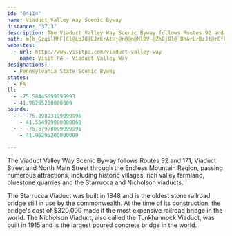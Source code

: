 ```yaml
---
id: "64114"
name: Viaduct Valley Way Scenic Byway
distance: "37.3"
description: The Viaduct Valley Way Scenic Byway follows Routes 92 and 171, Viaduct Street and North Main Street, through the Endless Mountain Region, passing natural forests, fisheries, and a ski area.
path: m{b_GzqilMhF|Cl@LpJQ|EJrKrAtHj@n@@n@MlBV~@ZhBjBl@`BhArLrBzJt@rCfEzMtBfGzCbNd@~Cn@`ClDxJn@dAb@Z|DlAJRxApFzGqEn@m@bBoDtByC`CkBnBsBd@e@jDoBjCe@v@c@rAyApA{Bb@e@rAs@b@MrBObDHjBX~FxAbHn@lH~A`HU|DsAr@ElGXhAMhSsInOeCnLaDfKeBbAe@`B{A`BgApIiEbBiAhEyE`F_Eh@UhD}@fIeDnKwEjRqJjF_C`MiEdBy@dGmDxAk@hAWbAGnBAvFf@r@Az@QfGgBpJmGvFkBbAElC?~@J~BjAlA`AhDlDvCrD`ItLrBpCtB|AbPjKtAn@xCx@dZhCrA@xAGjNeBzP_BxPgAbO_@t@G~MyCrBEhJZpDl@fj@`P~ARpBBdOs@nBHhCTtLtBpKfClBVpHYtf@RdJXz\vBnDQfCc@dBs@tL}ChJuAnDiAjKqEpM}DhCqAlMuIhD_B|C}@tOgCtKoDhENrAb@`H`ExBzA`IrEhDj@bIp@zATnD|@xDnAnIbB`H^bD?bYsB|D_@fHsAbA]tCa@jDY~C@`CRbDn@lIfDnNnIzJxCnCdA`InGjNhIrAhAhCxClX~\bAdB|DnJlDlEvZp[hNhKdNdLhBzBj@lA`DxIzAnDbNtNrAfAnAn@bSzHjBj@vDf@pYdBxAT~Aj@dJlFhE`D`BpBnA~Ar@rAxBhFbEtQb@~ChBfQ~@dQn@jErA`ExAlC`GrJhC`F|GvQ|AfChExEpYrRfNbLzAxAnB~BbH|JhAdC^rBFvACnAU|BwDzKwD`KUz@[tCD|@PrA|BtKrErNn@fAr@~@jGlDfJzKlDrEzI`KrBdAxB@fFgA~RkBbCMlGF|Dp@bRnKbDxBnAjBvG|M|@jCdB`IdArBnGzFjCjBtElCtBbCfE~FdAxCdI~`@r@~B`AnBpCpC|BvA`JvGhG~DvBv@`IxAjCnAbNnMnCpCrAfBrA`EZxBfArJrDzNnDzQ\|@h@bAfGzH|BtAbJt@vAf@dEfC~GdCxBfA`I`FxErBjJdD`HfF|MxHrAl@xPxEfCDvIU|FO|AQdAYxAgA|CqC`KcHvBcA~@OjA@fEj@`JnBjYdIhBx@~DfDjBrBd@x@x@jBR~@Z`CHlCO|]@xAV`DdAnH\dB~@pCxGhMx@nBb@xAn@pDrAtQh@lErIdc@p@~At@lAbAlAbEtDrAhB~@fCb@`CPtBAxCi@dEcBzHY|CEzDNxCrCp[DfCD`RlA~[^rCj@xBx@fBdGbIxAxClCrIx@jD^zD`@nJ\dCrSlm@jPp^x@hArApAnL|JlEvFrBnBnC~AbDpAxAx@x@~@l@rAVpAL|A?v@U~BOl@i@fAgAvAeQtQeAxAiAlCs@rDStCHvDRnBTfAhDrKlAxCr@fA`B`ClAhAxMhJbEdErAhBxBbExAfDlCbHxAvEvG|Ut@zCx@~DrAnKlFzh@r@dEz@rCfAxBxBlC~BzA|C|@bCPlCQ`PyEvB[bBCxBPrC~@bAl@rAdAdB`CtA~Cl@tBZvBXfFKtFgDzv@EfDTzFR|AbAhEnBpE|B`DhEzDnJ~HbGxF`Wf\hAdAxCtBdCv@d_@dDb_@zFbCr@xBrAhBdBtBtC|ApDn@xBb@bC^bEBhFYxEqHlf@YdFElDb@fH`@lCn@tC|A`E~CdFrBjB|B`B|e@zS|Cz@fLv@bQlB
websites:
  - url: http://www.visitpa.com/viaduct-valley-way
    name: Visit PA - Viaduct Valley Way
designations:
  - Pennsylvania State Scenic Byway
states:
  - PA
ll:
  - -75.58445699999993
  - 41.96295200000009
bounds:
  - - -75.89823199999995
    - 41.554909000000066
  - - -75.57978099999991
    - 41.96295200000009

---
```


The Viaduct Valley Way Scenic Byway follows Routes 92 and 171, Viaduct Street and North Main Street through the Endless Mountain Region, passing numerous attractions, including historic villages, rich valley farmland, bluestone quarries and the Starrucca and Nicholson viaducts.

The Starrucca Viaduct was built in 1848 and is the oldest stone railroad bridge still in use by the commonwealth. At the time of its construction, the bridge's cost of $320,000 made it the most expensive railroad bridge in the world. The Nicholson Viaduct, also called the Tunkhannock Viaduct, was built in 1915 and is the largest poured concrete bridge in the world.
